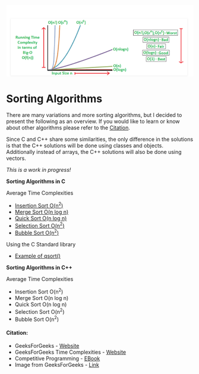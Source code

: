 ![image](tcomplexities.png)  

# Sorting Algorithms  

There are many variations and more sorting algorithms, but I decided to present
the following as an overview. If you would like to learn or know about other
algorithms please refer to the [Citation](#Citation).  

Since C and C++ share some similarities, the only difference in the solutions is that the C++
solutions will be done using classes and objects. Additionally instead of arrays,
the C++ solutions will also be done using vectors.  

*This is a work in progress!*  

**Sorting Algorithms in C**    

Average Time Complexities     
 
- [Insertion Sort O(n<sup>2</sup>)](C/insertion_sort.c)        
- [Merge Sort O(n log n)](C/merge_sort.c)      
- [Quick Sort O(n log n)](C/quick_sort.c)   
- [Selection Sort O(n<sup>2</sup>)](C/selection_sort.c)      
- [Bubble Sort O(n<sup>2</sup>)](C/bubble_sort.c)     

Using the C Standard library    
     
- [Example of qsort()](C/qsort.c)  

**Sorting Algorithms in C++**   

Average Time Complexities   
 
- Insertion Sort O(n<sup>2</sup>)      
- Merge Sort O(n log n)    
- Quick Sort O(n log n)    
- Selection Sort O(n<sup>2</sup>)     
- Bubble Sort O(n<sup>2</sup>)     

#### Citation:   

- GeeksForGeeks - [Website](https://www.geeksforgeeks.org/sorting-algorithms/)    
- GeeksForGeeks Time Complexities - [Website](https://www.geeksforgeeks.org/time-complexities-of-all-sorting-algorithms/)  
- Competitive Programming - [EBook](https://cses.fi/book/index.php)  
- Image from GeeksForGeeks - [Link](https://www.geeksforgeeks.org/analysis-algorithms-big-o-analysis/)  
